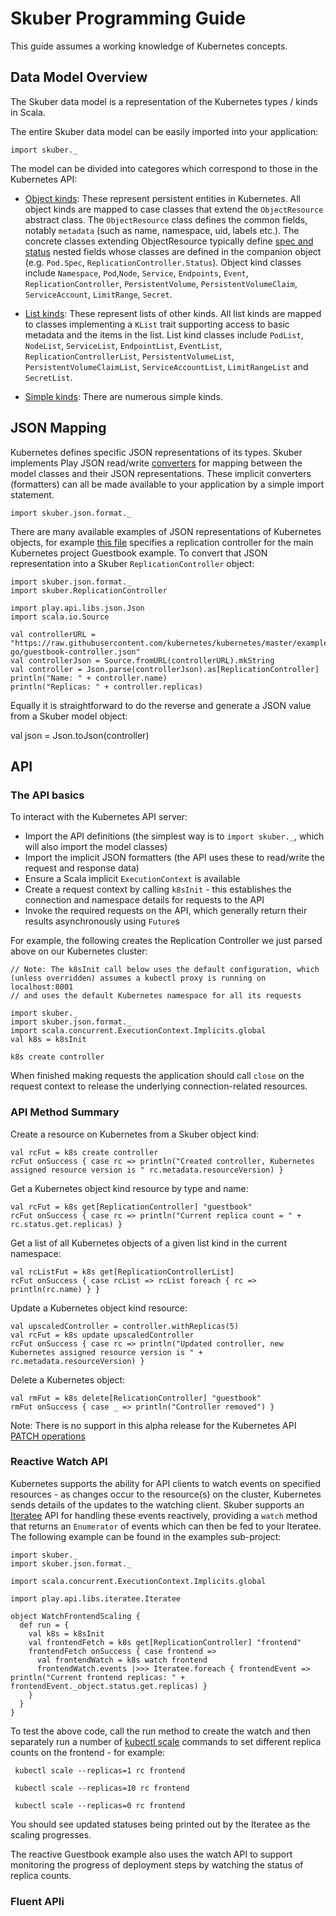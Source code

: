 # Skuber Programming Guide

This guide assumes a working knowledge of Kubernetes concepts.

## Data Model Overview

The Skuber data model is a representation of the Kubernetes types / kinds in Scala.

The entire Skuber data model can be easily imported into your application:

    import skuber._
 
The model can be divided into categores which correspond to those in the Kubernetes API:

- [Object kinds](http://kubernetes.io/v1.0/docs/devel/api-conventions.html#objects): These represent persistent entities in Kubernetes. All object kinds are mapped to case classes that extend the `ObjectResource` abstract class. The `ObjectResource` class defines the common fields, notably `metadata` (such as name, namespace, uid, labels etc.). The concrete classes extending ObjectResource typically define [spec and status](http://kubernetes.io/v1.0/docs/devel/api-conventions.html#spec-and-status) nested fields whose classes are defined in the companion object (e.g. `Pod.Spec`, `ReplicationController.Status`).
Object kind classes include `Namespace`, `Pod`,`Node`, `Service`, `Endpoints`, `Event`, `ReplicationController`, `PersistentVolume`, `PersistentVolumeClaim`, `ServiceAccount`, `LimitRange`, `Secret`.   

- [List kinds](http://kubernetes.io/v1.0/docs/devel/api-conventions.html#lists-and-simple-kinds): These represent lists of other kinds. All list kinds are mapped to classes implementing a `KList` trait supporting access to basic metadata and the items in the list. 
List kind classes include `PodList`, `NodeList`, `ServiceList`, `EndpointList`, `EventList`, `ReplicationControllerList`, `PersistentVolumeList`, `PersistentVolumeClaimList`, `ServiceAccountList`, `LimitRangeList` and `SecretList`.   

- [Simple kinds](http://kubernetes.io/v1.0/docs/devel/api-conventions.html#lists-and-simple-kinds): There are numerous simple kinds. 

## JSON Mapping

Kubernetes defines specific JSON representations of its types. Skuber implements Play JSON read/write [converters](https://www.playframework.com/documentation/2.4.x/ScalaJsonCombinators) for mapping between the model classes and their JSON representations. These implicit converters (formatters) can all be made available to your application by a simple import statement.
 
    import skuber.json.format._

There are many available examples of JSON representations of Kubernetes objects, for example [this file](https://github.com/kubernetes/kubernetes/blob/master/examples/guestbook-go/guestbook-controller.json) specifies a replication controller for the main Kubernetes project Guestbook example. To convert that JSON representation into a Skuber `ReplicationController` object:

    import skuber.json.format._
    import skuber.ReplicationController

    import play.api.libs.json.Json   
    import scala.io.Source

    val controllerURL = "https://raw.githubusercontent.com/kubernetes/kubernetes/master/examples/guestbook-go/guestbook-controller.json"
    val controllerJson = Source.fromURL(controllerURL).mkString 
    val controller = Json.parse(controllerJson).as[ReplicationController]
    println("Name: " + controller.name)
    println("Replicas: " + controller.replicas)

Equally it is straightforward to do the reverse and generate a JSON value from a Skuber model object:

   val json = Json.toJson(controller)

## API

### The API basics

To interact with the Kubernetes API server:

- Import the API definitions (the simplest way is to `import skuber._`, which will also import the model classes)
- Import the implicit JSON formatters (the API uses these to read/write the request and response data) 
- Ensure a Scala implicit `ExecutionContext` is available
- Create a request context by calling `k8sInit` - this establishes the connection and namespace details for requests to the API
- Invoke the required requests on the API, which generally return their results asynchronously using `Future`s

For example, the following creates the Replication Controller we just parsed above on our Kubernetes cluster:

    // Note: The k8sInit call below uses the default configuration, which (unless overridden) assumes a kubectl proxy is running on localhost:8001
    // and uses the default Kubernetes namespace for all its requests
 
    import skuber._
    import skuber.json.format._
    import scala.concurrent.ExecutionContext.Implicits.global
    val k8s = k8sInit
  
    k8s create controller

When finished making requests the application should call `close` on the request context to release the underlying connection-related resources.
     
### API Method Summary

Create a resource on Kubernetes from a Skuber object kind:

    val rcFut = k8s create controller
    rcFut onSuccess { case rc => println("Created controller, Kubernetes assigned resource version is " rc.metadata.resourceVersion) }

Get a Kubernetes object kind resource by type and name: 

    val rcFut = k8s get[ReplicationController] "guestbook"
    rcFut onSuccess { case rc => println("Current replica count = " + rc.status.get.replicas) }

Get a list of all Kubernetes objects of a given list kind in the current namespace:

    val rcListFut = k8s get[ReplicationControllerList]
    rcFut onSuccess { case rcList => rcList foreach { rc => println(rc.name) } }
    
Update a Kubernetes object kind resource:

    val upscaledController = controller.withReplicas(5)
    val rcFut = k8s update upscaledController
    rcFut onSuccess { case rc => println("Updated controller, new Kubernetes assigned resource version is " + rc.metadata.resourceVersion) }

Delete a Kubernetes object:

    val rmFut = k8s delete[RelicationController] "guestbook"
    rmFut onSuccess { case _ => println("Controller removed") }

Note: There is no support in this alpha release for the Kubernetes API [PATCH operations](http://kubernetes.io/v1.0/docs/devel/api-conventions.html#patch-operations)

### Reactive Watch API

Kubernetes supports the ability for API clients to watch events on specified resources - as changes occur to the resource(s) on the cluster, Kubernetes sends details of the updates to the watching client.  Skuber supports an [Iteratee](https://www.playframework.com/documentation/2.4.x/Iteratees) API for handling these events reactively, providing a `watch` method that returns an `Enumerator` of events which can then be fed to your Iteratee. The following example can be found in the examples sub-project:

    import skuber._
    import skuber.json.format._
  
    import scala.concurrent.ExecutionContext.Implicits.global

    import play.api.libs.iteratee.Iteratee

    object WatchFrontendScaling {
      def run = {
        val k8s = k8sInit    
        val frontendFetch = k8s get[ReplicationController] "frontend"
        frontendFetch onSuccess { case frontend =>
          val frontendWatch = k8s watch frontend
          frontendWatch.events |>>> Iteratee.foreach { frontendEvent => println("Current frontend replicas: " + frontendEvent._object.status.get.replicas) }
        }     
      }
    }

To test the above code, call the run method to create the watch and then separately run a number of [kubectl scale](https://cloud.google.com/container-engine/docs/kubectl/scale) commands to set different replica counts on the frontend - for example:

     kubectl scale --replicas=1 rc frontend
     
     kubectl scale --replicas=10 rc frontend

     kubectl scale --replicas=0 rc frontend

You should see updated statuses being printed out by the Iteratee as the scaling progresses.

The reactive Guestbook example also uses the watch API to support monitoring the progress of deployment steps by watching the status of replica counts.

### Fluent APIi



     

